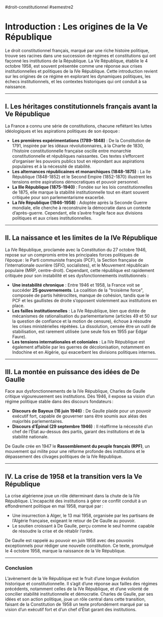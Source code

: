 #droit-constitutionnel #semestre2
# Introduction : Les origines de la Ve République

Le droit constitutionnel français, marqué par une riche histoire politique, trouve ses racines dans une succession de régimes et constitutions qui ont façonné les institutions de la République. La Ve République, établie le 4 octobre 1958, est souvent présentée comme une réponse aux crises institutionnelles et politiques de la IVe République. Cette introduction revient sur les origines de ce régime en explorant les dynamiques politiques, les échecs institutionnels, et les contextes historiques qui ont conduit à sa naissance.

---

## I. **Les héritages constitutionnels français avant la Ve République**

La France a connu une série de constitutions, chacune reflétant les luttes idéologiques et les aspirations politiques de son époque :

- **Les premières expérimentations (1789-1848)** : De la Constitution de 1791, inspirée par les idéaux révolutionnaires, à la Charte de 1830, l’histoire constitutionnelle française oscille entre monarchie constitutionnelle et républiques naissantes. Ces textes s’efforcent d’organiser les pouvoirs publics tout en répondant aux aspirations populaires et à la nécessité de stabilité.
- **Les alternances républicaines et monarchiques (1848-1875)** : La IIe République (1848-1852) et le Second Empire (1852-1870) illustrent les tensions entre aspirations démocratiques et pouvoir personnel.
- **La IIIe République (1875-1940)** : Fondée sur les lois constitutionnelles de 1875, elle marque la stabilité institutionnelle tout en étant souvent critiquée pour son parlementarisme exacerbé.
- **La IVe République (1946-1958)** : Adoptée après la Seconde Guerre mondiale, elle cherche à reconstruire la démocratie dans un contexte d’après-guerre. Cependant, elle s’avère fragile face aux divisions politiques et aux crises institutionnelles.

---

## II. **La naissance et les limites de la IVe République**

La IVe République, proclamée avec la Constitution du 27 octobre 1946, repose sur un compromis entre les principales forces politiques de l’époque : le Parti communiste français (PCF), la Section française de l’internationale ouvrière (SFIO, socialistes), et le Mouvement républicain populaire (MRP, centre-droit). Cependant, cette république est rapidement critiquée pour son instabilité et ses dysfonctionnements institutionnels :

- **Une instabilité chronique** : Entre 1946 et 1958, la France voit se succéder **25 gouvernements**. La coalition de la "troisième force", composée de partis hétéroclites, manque de cohésion, tandis que le PCF et les gaullistes de droite s’opposent violemment aux institutions en place.
- **Les failles institutionnelles** : La IVe République, bien que dotée de mécanismes de rationalisation du parlementarisme (articles 49 et 50 sur la question de confiance et la motion de censure), échoue à résoudre les crises ministérielles répétées. La dissolution, censée être un outil de stabilisation, est rarement utilisée (une seule fois en 1955 par Edgar Faure).
- **Les tensions internationales et coloniales** : La IVe République est également affaiblie par les guerres de décolonisation, notamment en Indochine et en Algérie, qui exacerbent les divisions politiques internes.

---

## III. **La montée en puissance des idées de De Gaulle**

Face aux dysfonctionnements de la IVe République, Charles de Gaulle critique vigoureusement ses institutions. Dès 1946, il expose sa vision d’un régime politique stable dans des discours fondateurs :

- **Discours de Bayeux (16 juin 1946)** : De Gaulle plaide pour un pouvoir exécutif fort, capable de gouverner sans être soumis aux aléas des majorités parlementaires.
- **Discours d’Épinal (29 septembre 1946)** : Il réaffirme la nécessité d’un chef de l’État au-dessus des partis, garant des institutions et de la stabilité nationale.

De Gaulle crée en 1947 le **Rassemblement du peuple français (RPF)**, un mouvement qui milite pour une réforme profonde des institutions et le dépassement des clivages politiques de la IVe République.

---

## IV. **La crise de 1958 et la transition vers la Ve République**

La crise algérienne joue un rôle déterminant dans la chute de la IVe République. L’incapacité des institutions à gérer ce conflit conduit à un effondrement politique en mai 1958, marqué par :

- Une insurrection à Alger, le 13 mai 1958, organisée par les partisans de l’Algérie française, exigeant le retour de De Gaulle au pouvoir.
- Le soutien croissant à De Gaulle, perçu comme le seul homme capable de résoudre la crise et de rétablir l’ordre.

De Gaulle est rappelé au pouvoir en juin 1958 avec des pouvoirs exceptionnels pour rédiger une nouvelle constitution. Ce texte, promulgué le 4 octobre 1958, marque la naissance de la Ve République.

---

### Conclusion

L’avènement de la Ve République est le fruit d’une longue évolution historique et constitutionnelle. Il s’agit d’une réponse aux failles des régimes précédents, notamment celles de la IVe République, et d’une volonté de concilier stabilité institutionnelle et démocratie. Charles de Gaulle, par ses idées et son action politique, joue un rôle central dans cette transition, faisant de la Constitution de 1958 un texte profondément marqué par sa vision d’un exécutif fort et d’un chef d’État garant des institutions.